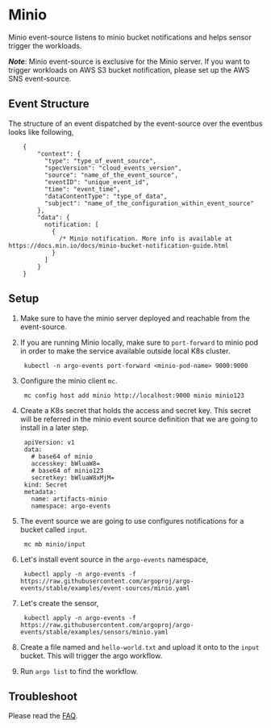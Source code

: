 # Minio

Minio event-source listens to minio bucket notifications and helps sensor trigger the workloads.

**_Note_**: Minio event-source is exclusive for the Minio server. If you want to trigger workloads on AWS S3 bucket notification,
please set up the AWS SNS event-source.

## Event Structure
The structure of an event dispatched by the event-source over the eventbus looks like following,

        {
            "context": {
              "type": "type_of_event_source",
              "specVersion": "cloud_events_version",
              "source": "name_of_the_event_source",
              "eventID": "unique_event_id",
              "time": "event_time",
              "dataContentType": "type_of_data",
              "subject": "name_of_the_configuration_within_event_source"
            },
            "data": {
              notification: [
                {
                  /* Minio notification. More info is available at https://docs.min.io/docs/minio-bucket-notification-guide.html
                }
              ]
            }
        }

## Setup

1. Make sure to have the minio server deployed and reachable from the event-source.

1. If you are running Minio locally, make sure to `port-forward` to minio pod in order to make the service available outside local K8s cluster.

        kubectl -n argo-events port-forward <minio-pod-name> 9000:9000 

1. Configure the minio client `mc`.

        mc config host add minio http://localhost:9000 minio minio123

1. Create a K8s secret that holds the access and secret key. This secret will be referred in the minio event source definition that we are going to install in a later step.

        apiVersion: v1
        data:
          # base64 of minio
          accesskey: bWluaW8=
          # base64 of minio123
          secretkey: bWluaW8xMjM=
        kind: Secret
        metadata:
          name: artifacts-minio
          namespace: argo-events

1. The event source we are going to use configures notifications for a bucket called `input`. 

        mc mb minio/input

1. Let's install event source in the `argo-events` namespace,

        kubectl apply -n argo-events -f https://raw.githubusercontent.com/argoproj/argo-events/stable/examples/event-sources/minio.yaml

1. Let's create the sensor,
   
        kubectl apply -n argo-events -f https://raw.githubusercontent.com/argoproj/argo-events/stable/examples/sensors/minio.yaml   

1. Create a file named and `hello-world.txt` and upload it onto to the `input` bucket. This will trigger the argo workflow.

1. Run `argo list` to find the workflow.

## Troubleshoot
Please read the [FAQ](https://argoproj.github.io/argo-events/FAQ/).
